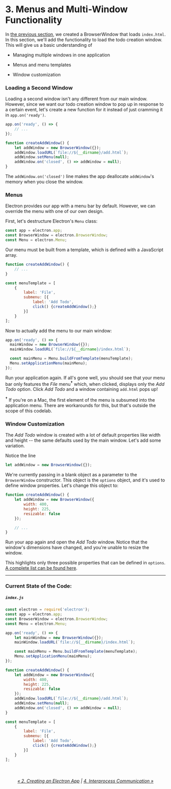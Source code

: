 # 3. Menus and Multi-Window Functionality

In [the previous section](https://github.com/OKStateACM/ElectronCodelab/blob/master/02%20-%20Creating%20an%20Electron%20App.md), we created a BrowserWindow that loads `index.html`. In this section, we'll add the functionality to load the todo creation window. This will give us a basic understanding of

* Managing multiple windows in one application

* Menus and menu templates

* Window customization

### Loading a Second Window

Loading a second window isn't any different from our main window. However, since we want our todo creation window to pop up in response to a certain event, let's create a new function for it instead of just cramming it in `app.on('ready')`.

```js
app.on('ready', () => {
    // ...
});

function createAddWindow() {
    let addWindow = new BrowserWindow({});
    addWindow.loadURL(`file://${__dirname}/add.html`);
    addWindow.setMenu(null);
    addWindow.on('closed', () => addWindow = null);
}
```

The `addWindow.on('closed')` line makes the app deallocate `addWindow`'s memory when you close the window.

### Menus

Electron provides our app with a menu bar by default. However, we can override the menu with one of our own design.

First, let's destructure Electron's `Menu` class:
```js
const app = electron.app;
const BrowserWindow = electron.BrowserWindow;
const Menu = electron.Menu;
```

Our menu must be built from a template, which is defined with a JavaScript array.

```js
function createAddWindow() {
    // ...
}

const menuTemplate = [
    {
        label: 'File',
        submenu: [{
            label: 'Add Todo',
            click() {createAddWindow();}
        }]
    }
];
```

Now to actually add the menu to our main window:

```js
app.on('ready', () => {
  mainWindow = new BrowserWindow({});
  mainWindow.loadURL(`file://${__dirname}/index.html`);

  const mainMenu = Menu.buildFromTemplate(menuTemplate);
  Menu.setApplicationMenu(mainMenu);
});
```

Run your application again. If all's gone well, you should see that your menu bar only features the *File* menu<sup>**†**</sup> which, when clicked, displays only the *Add Todo* option. Click *Add Todo* and a window containing `add.html` pops up!

<sup>**†**</sup> If you're on a Mac, the first element of the menu is subsumed into the application menu. There are workarounds for this, but that's outside the scope of this codelab.

### Window Customization

The *Add Todo* window is created with a lot of default properties like width and height -- the same defaults used by the main window. Let's add some variation.

Notice the line

```js
let addWindow = new BrowserWindow({});
```

We're currently passing in a blank object as a parameter to the `BrowserWindow` constructor. This object is the `options` object, and it's used to define window properties. Let's change this object to:

```js
function createAddWindow() {
    let addWindow = new BrowserWindow({
        width: 400,
        height: 225,
        resizable: false
    });

    // ...
}
```

Run your app again and open the *Add Todo* window. Notice that the window's dimensions have changed, and you're unable to resize the window.

This highlights only three possible properties that can be defined in `options`. [A complete list can be found here](https://github.com/electron/electron/blob/master/docs/api/browser-window.md#new-browserwindowoptions).

***

### Current State of the Code:

##### `index.js`

```js
const electron = require('electron');
const app = electron.app;
const BrowserWindow = electron.BrowserWindow;
const Menu = electron.Menu;

app.on('ready', () => {
    let mainWindow = new BrowserWindow({});
    mainWindow.loadURL(`file://${__dirname}/index.html`);

    const mainMenu = Menu.buildFromTemplate(menuTemplate);
    Menu.setApplicationMenu(mainMenu);
});

function createAddWindow() {
    let addWindow = new BrowserWindow({
        width: 400,
        height: 225,
        resizable: false
    });
    addWindow.loadURL(`file://${__dirname}/add.html`);
    addWindow.setMenu(null);
    addWindow.on('closed', () => addWindow = null);
}

const menuTemplate = [
    {
        label: 'File',
        submenu: [{
            label: 'Add Todo',
            click() {createAddWindow();}
        }]
    }
];
```

<br/>

<center><h6><a href="https://github.com/OKStateACM/ElectronCodelab/blob/master/02%20-%20Creating%20an%20Electron%20App.md">« 2. Creating an Electron App</a> | <a href="https://github.com/OKStateACM/ElectronCodelab/blob/master/04%20-%20Interprocess%20Communication.md">4. Interprocess Communication »</a></h6></center>
